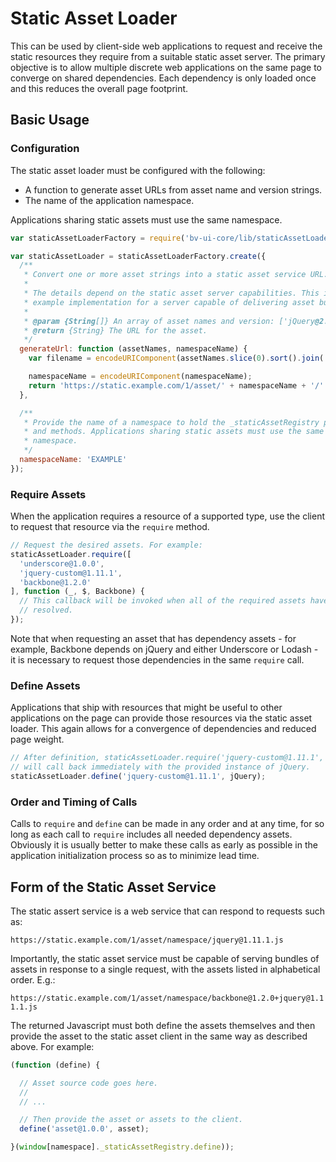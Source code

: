 # Static Asset Loader

This can be used by client-side web applications to request and receive the
static resources they require from a suitable static asset server. The
primary objective is to allow multiple discrete web applications on the same
page to converge on shared dependencies. Each dependency is only loaded
once and this reduces the overall page footprint.

## Basic Usage

### Configuration

The static asset loader must be configured with the following:

  * A function to generate asset URLs from asset name and version strings.
  * The name of the application namespace.

Applications sharing static assets must use the same namespace.

```javascript
var staticAssetLoaderFactory = require('bv-ui-core/lib/staticAssetLoader');

var staticAssetLoader = staticAssetLoaderFactory.create({
  /**
   * Convert one or more asset strings into a static asset service URL.
   *
   * The details depend on the static asset server capabilities. This is an
   * example implementation for a server capable of delivering asset bundles.
   *
   * @param {String[]} An array of asset names and version: ['jQuery@2.0.0'].
   * @return {String} The URL for the asset.
   */
  generateUrl: function (assetNames, namespaceName) {
    var filename = encodeURIComponent(assetNames.slice(0).sort().join('+')) + '.js';

    namespaceName = encodeURIComponent(namespaceName);
    return 'https://static.example.com/1/asset/' + namespaceName + '/' + filename;
  },

  /**
   * Provide the name of a namespace to hold the _staticAssetRegistry properties
   * and methods. Applications sharing static assets must use the same
   * namespace.
   */
  namespaceName: 'EXAMPLE'
});
```

### Require Assets

When the application requires a resource of a supported type, use the client to
request that resource via the `require` method.

```javascript
// Request the desired assets. For example:
staticAssetLoader.require([
  'underscore@1.0.0',
  'jquery-custom@1.11.1',
  'backbone@1.2.0'
], function (_, $, Backbone) {
  // This callback will be invoked when all of the required assets have been
  // resolved.
});
```

Note that when requesting an asset that has dependency assets - for example,
Backbone depends on jQuery and either Underscore or Lodash - it is necessary to
request those dependencies in the same `require` call.

### Define Assets

Applications that ship with resources that might be useful to other applications
on the page can provide those resources via the static asset loader. This again
allows for a convergence of dependencies and reduced page weight.

```javascript
// After definition, staticAssetLoader.require('jquery-custom@1.11.1', callback)
// will call back immediately with the provided instance of jQuery.
staticAssetLoader.define('jquery-custom@1.11.1', jQuery);
```

### Order and Timing of Calls

Calls to `require` and `define` can be made in any order and at any time, for so
long as each call to `require` includes all needed dependency assets. Obviously
it is usually better to make these calls as early as possible in the application
initialization process so as to minimize lead time.

## Form of the Static Asset Service

The static assert service is a web service that can respond to requests such as:

`https://static.example.com/1/asset/namespace/jquery@1.11.1.js`

Importantly, the static asset service must be capable of serving bundles of
assets in response to a single request, with the assets listed in alphabetical
order. E.g.:

`https://static.example.com/1/asset/namespace/backbone@1.2.0+jquery@1.11.1.js`

The returned Javascript must both define the assets themselves and then provide
the asset to the static asset client in the same way as described above. For
example:

```javascript
(function (define) {

  // Asset source code goes here.
  //
  // ...

  // Then provide the asset or assets to the client.
  define('asset@1.0.0', asset);

}(window[namespace]._staticAssetRegistry.define));
```
